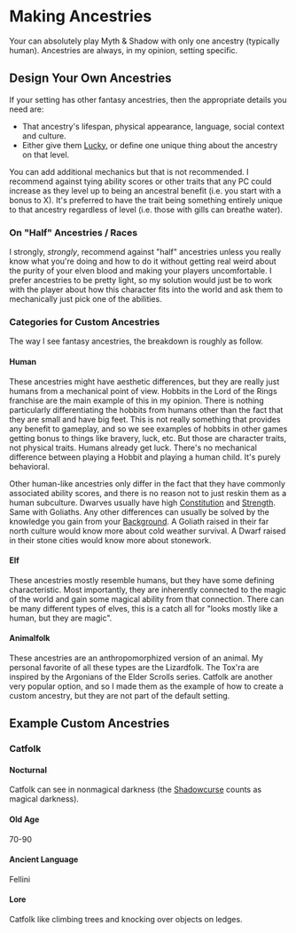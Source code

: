 # Making Ancestries

Your can absolutely play Myth & Shadow with only one ancestry (typically human). Ancestries are always, in my opinion, setting specific.

## Design Your Own Ancestries

If your setting has other fantasy ancestries, then the appropriate details you need are:

- That ancestry's lifespan, physical appearance, language, social context and culture.
- Either give them [Lucky](../../../Player%20Characters/Ancenstries/Human.md#Lucky), or define one unique thing about the ancestry on that level.

You can add additional mechanics but that is not recommended. I recommend against tying ability scores or other traits that any PC could increase as they level up to being an ancestral benefit (i.e. you start with a bonus to X). It's preferred to have the trait being something entirely unique to that ancestry regardless of level (i.e. those with gills can breathe water).

### On "Half" Ancestries / Races

I strongly, *strongly*, recommend against "half" ancestries unless you really know what you're doing and how to do it without getting real weird about the purity of your elven blood and making your players uncomfortable. I prefer ancestries to be pretty light, so my solution would just be to work with the player about how this character fits into the world and ask them to mechanically just pick one of the abilities.

### Categories for Custom Ancestries

The way I see fantasy ancestries, the breakdown is roughly as follow.

#### Human

These ancestries might have aesthetic differences, but they are really just humans from a mechanical point of view. Hobbits in the Lord of the Rings franchise are the main example of this in my opinion. There is nothing particularly differentiating the hobbits from humans other than the fact that they are small and have big feet. This is not really something that provides any benefit to gameplay, and so we see examples of hobbits in other games getting bonus to things like bravery, luck, etc. But those are character traits, not physical traits. Humans already get luck. There's no mechanical difference between playing a Hobbit and playing a human child. It's purely behavioral.

Other human-like ancestries only differ in the fact that they have commonly associated ability scores, and there is no reason not to just reskin them as a human subculture. Dwarves usually have high [Constitution](../../../Player%20Characters/The%20Ability%20Scores/Constitution.md) and [Strength](../../../Player%20Characters/The%20Ability%20Scores/Strength.md). Same with Goliaths. Any other differences can usually be solved by the knowledge you gain from your [Background](../../../Player%20Characters/Backgrounds/Background.md). A Goliath raised in their far north culture would know more about cold weather survival. A Dwarf raised in their stone cities would know more about stonework.

#### Elf

These ancestries mostly resemble humans, but they have some defining characteristic. Most importantly, they are inherently connected to the magic of the world and gain some magical ability from that connection. There can be many different types of elves, this is a catch all for "looks mostly like a human, but they are magic".

#### Animalfolk

These ancestries are an anthropomorphized version of an animal. My personal favorite of all these types are the Lizardfolk. The Tox'ra are inspired by the Argonians of the Elder Scrolls series. Catfolk are another very popular option, and so I made them as the example of how to create a custom ancestry, but they are not part of the default setting.

## Example Custom Ancestries

### Catfolk

#### Nocturnal

Catfolk can see in nonmagical darkness (the [Shadowcurse](../../../Game%20Procedures/Hazards/Shadowcurse.md) counts as magical darkness).

#### Old Age

70-90

#### Ancient Language

Fellini

#### Lore

Catfolk like climbing trees and knocking over objects on ledges.
